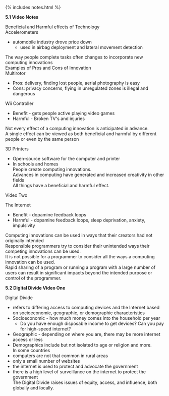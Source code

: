 {% includes notes.html %}

**5.1 Video Notes**

Beneficial and Harmful effects of Technology    
Accelerometers     
- automobile industry drove price down    
    - used in airbag deployment and lateral movement detection     
   
The way people complete tasks often changes to incorporate new computing innovations     
Examples of Pros and Cons of Innovation    
Multirotor     
- Pros: delivery, finding lost people, aerial photography is easy    
- Cons: privacy concerns, flying in unregulated zones is illegal and dangerous   
 
Wii Controller    
* Benefit - gets people active playing video games    
* Harmful - Broken TV's and injuries    

Not every effect of a computing innovation is anticipated in advance.    
A single effect can be viewed as both beneficial and harmful by different people or even by the same person    

3D Printers    
- Open-source software for the computer and printer    
- In schools and homes     
People create computing innovations.    
Advances in computing have generated and increased creativity in other fields   
All things have a beneficial and harmful effect.   
 
Video Two    

The Internet     
- Benefit - dopamine feedback loops     
- Harmful - dopamine feedback loops, sleep deprivation, anxiety, impulsivity     

Computing innovations can be used in ways that their creators had not originally intended    
Responsible programmers try to consider their unintended ways their competing innovations can be used.    
It is not possible for a programmer to consider all the ways a computing innovation can be used.    
Rapid sharing of a program or running a program with a large number of users can result in significant impacts beyond the intended purpose or control of the programmer.     

**5.2 Digital Divide Video One** 

Digital Divide    
- refers to differing access to computing devices and the Internet based on socioeconomic, geographic, or demographic characteristics   
- Socioeconomic - how much money comes into the household per year    
     - Do you have enough disposable income to get devices? Can you pay for high-speed internet?    
- Geographic - depending on where you are, there may be more internet access or less    
- Demographics include but not isolated to age or religion and more.    
In some countries    
- computers are not that common in rural areas    
- only a small number of websites    
- the internet is used to protect and advocate the government    
- there is a high level of surveillance on the internet to protect the government   
The Digital Divide raises issues of equity, access, and influence, both globally and locally.      
